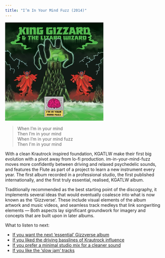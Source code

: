 ```yaml
---
title: "I’m In Your Mind Fuzz (2014)"
---
```


![album cover for I'm In Your Mind Fuzz](./cover.jpg)

> When I’m in your mind  
> Then I’m in your mind  
> When I’m in your mind fuzz  
> Then I'm in your mind

With a clean Krautrock inspired foundation, KGATLW make their first big evolution with a pivot away from lo-fi production. im-in-your-mind-fuzz moves more confidently between driving and relaxed psychedelic sounds, and features the Flute as part of a project to learn a new instrument every year. The first album recorded in a professional studio, the first published internationally, and the first truly essential, realised, KGATLW album.

Traditionally recommended as the best starting point of the discography, it implements several ideas that would eventually coalesce into what is now known as the ‘Gizzverse’. These include visual elements of the album artwork and music videos, and seamless track medleys that link songwriting elements — Both aspects lay significant groundwork for imagery and concepts that are built upon in later albums.

What to listen to next:

*   [If you want the next ‘essential’ Gizzverse album](../nonagon-infinity)
*   [If you liked the driving basslines of Krautrock influence](../flying-microtonal-banana)
*   [If you prefer a minimal studio mix for a cleaner sound](../polygondwanaland)
*   [If you like the ‘slow jam’ tracks](../quarters)
